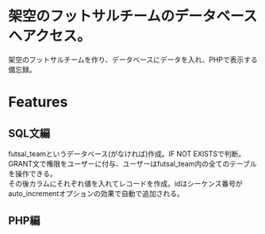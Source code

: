 # 架空のフットサルチームのデータベースへアクセス。

架空のフットサルチームを作り、データベースにデータを入れ、PHPで表示する備忘録。

# Features

## SQL文編

futsal_teamというデータベース(がなければ)作成。IF NOT EXISTSで判断。  
GRANT文で権限をユーザーに付与、ユーザーはfutsal_team内の全てのテーブルを操作できる。  
その後カラムにそれぞれ値を入れてレコードを作成。idはシーケンス番号がauto_incrementオプションの効果で自動で追加される。  

## PHP編

